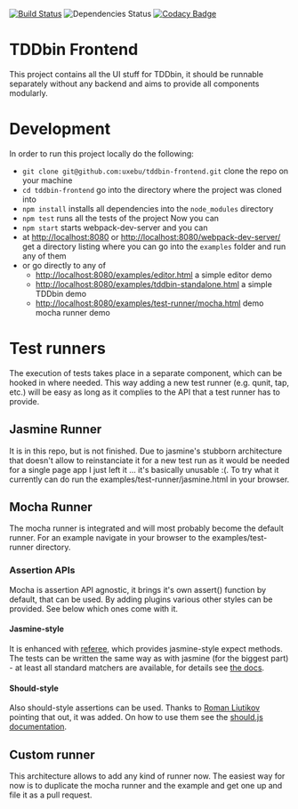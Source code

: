 [![Build Status](https://travis-ci.org/uxebu/tddbin-frontend.svg)](https://travis-ci.org/uxebu/tddbin-frontend)
![Dependencies Status](https://david-dm.org/uxebu/tddbin-frontend.png)
[![Codacy Badge](https://www.codacy.com/project/badge/857e4f48b2704d3bb3742bc5d78f8c40)](https://www.codacy.com/public/uxebu/tddbin-frontend.git)


# TDDbin Frontend

This project contains all the UI stuff for TDDbin, it should be runnable separately
without any backend and aims to provide all components modularly.

# Development

In order to run this project locally do the following:
- `git clone git@github.com:uxebu/tddbin-frontend.git` clone the repo on your machine
- `cd tddbin-frontend` go into the directory where the project was cloned into
- `npm install` installs all dependencies into the `node_modules` directory
- `npm test` runs all the tests of the project
Now you can 
- `npm start` starts webpack-dev-server
and you can 
- at [http://localhost:8080](http://localhost:8080)
  or [http://localhost:8080/webpack-dev-server/](http://localhost:8080/webpack-dev-server/)
  get a directory listing where you can go into the `examples` folder and run any of them
- or go directly to any of
  - [http://localhost:8080/examples/editor.html](http://localhost:8080/examples/editor.html) a simple editor demo
  - [http://localhost:8080/examples/tddbin-standalone.html](http://localhost:8080/examples/tddbin-standalone.html) a simple TDDbin demo
  - [http://localhost:8080/examples/test-runner/mocha.html](http://localhost:8080/examples/test-runner/mocha.html) demo mocha runner demo

# Test runners

The execution of tests takes place in a separate component, which can be hooked in
where needed.
This way adding a new test runner (e.g. qunit, tap, etc.) will be easy as long as it
complies to the API that a test runner has to provide.

## Jasmine Runner
It is in this repo, but is not finished.
Due to jasmine's stubborn architecture that doesn't allow to reinstanciate it for a new test run
as it would be needed for a single page app I just left it ... it's basically unusable :(.
To try what it currently can do run the examples/test-runner/jasmine.html in your browser.

## Mocha Runner
The mocha runner is integrated and will most probably become the default runner.
For an example navigate in your browser to the examples/test-runner directory.

### Assertion APIs
Mocha is assertion API agnostic, it brings it's own assert() function by default, that can be used.
By adding plugins various other styles can be provided. See below which ones come with it.
 
#### Jasmine-style
It is enhanced with [referee](https://github.com/busterjs/referee), which provides jasmine-style expect methods.
The tests can be written the same way as with jasmine (for the biggest part) - at least
all standard matchers are available, for details see [the docs](http://docs.busterjs.org/en/latest/modules/referee/#expectations).

#### Should-style
Also should-style assertions can be used. Thanks to [Roman Liutikov](https://twitter.com/roman01la/status/496720629555798016)
pointing that out, it was added. On how to use them see the [should.js documentation](https://github.com/visionmedia/should.js#assertions).

## Custom runner
This architecture allows to add any kind of runner now.
The easiest way for now is to duplicate the mocha runner and the example
and get one up and file it as a pull request.
